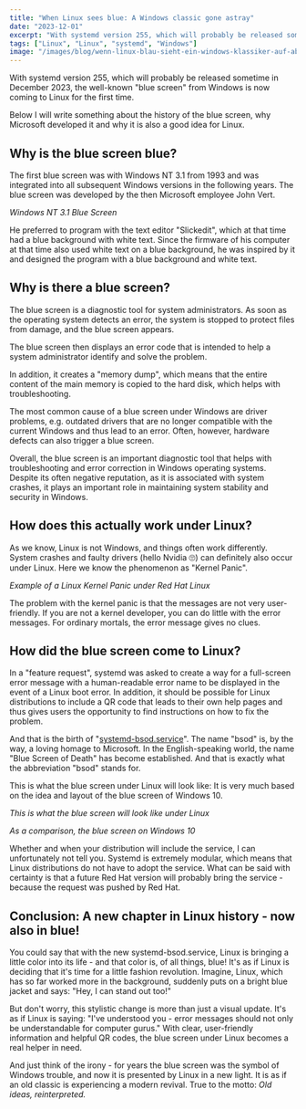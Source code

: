 ```yaml
---
title: "When Linux sees blue: A Windows classic gone astray"
date: "2023-12-01"
excerpt: "With systemd version 255, which will probably be released sometime in December 2023, the well-known 'blue screen' from Windows is now coming to Linux for the first time. Below I will write something about the history of the blue screen, why Microsoft developed it and why it is also a good idea for Linux. Why is the blue screen blue? The first blue screen was with Windows NT 3.1 from 1993 and was integrated into all subsequent Windows versions in the following years. The blue screen was developed by the then Microsoft employee John Vert."
tags: ["Linux", "Linux", "systemd", "Windows"]
image: "/images/blog/wenn-linux-blau-sieht-ein-windows-klassiker-auf-abwegen.png"
---
```


With systemd version 255, which will probably be released sometime in December 2023, the well-known "blue screen" from Windows is now coming to Linux for the first time.

Below I will write something about the history of the blue screen, why Microsoft developed it and why it is also a good idea for Linux.

## Why is the blue screen blue?

The first blue screen was with Windows NT 3.1 from 1993 and was integrated into all subsequent Windows versions in the following years. The blue screen was developed by the then Microsoft employee John Vert.

*Windows NT 3.1 Blue Screen*

He preferred to program with the text editor "Slickedit", which at that time had a blue background with white text. Since the firmware of his computer at that time also used white text on a blue background, he was inspired by it and designed the program with a blue background and white text.

## Why is there a blue screen?

The blue screen is a diagnostic tool for system administrators. As soon as the operating system detects an error, the system is stopped to protect files from damage, and the blue screen appears.

The blue screen then displays an error code that is intended to help a system administrator identify and solve the problem.

In addition, it creates a "memory dump", which means that the entire content of the main memory is copied to the hard disk, which helps with troubleshooting.

The most common cause of a blue screen under Windows are driver problems, e.g. outdated drivers that are no longer compatible with the current Windows and thus lead to an error. Often, however, hardware defects can also trigger a blue screen.

Overall, the blue screen is an important diagnostic tool that helps with troubleshooting and error correction in Windows operating systems. Despite its often negative reputation, as it is associated with system crashes, it plays an important role in maintaining system stability and security in Windows.

## How does this actually work under Linux?

As we know, Linux is not Windows, and things often work differently. System crashes and faulty drivers (hello Nvidia 🙄) can definitely also occur under Linux. Here we know the phenomenon as "Kernel Panic".

*Example of a Linux Kernel Panic under Red Hat Linux*

The problem with the kernel panic is that the messages are not very user-friendly. If you are not a kernel developer, you can do little with the error messages. For ordinary mortals, the error message gives no clues.

## How did the blue screen come to Linux?

In a "feature request", systemd was asked to create a way for a full-screen error message with a human-readable error name to be displayed in the event of a Linux boot error. In addition, it should be possible for Linux distributions to include a QR code that leads to their own help pages and thus gives users the opportunity to find instructions on how to fix the problem.

And that is the birth of "[systemd-bsod.service](https://www.freedesktop.org/software/systemd/man/latest/systemd-bsod.service.html)". The name "bsod" is, by the way, a loving homage to Microsoft. In the English-speaking world, the name "Blue Screen of Death" has become established. And that is exactly what the abbreviation "bsod" stands for.

This is what the blue screen under Linux will look like: It is very much based on the idea and layout of the blue screen of Windows 10.

*This is what the blue screen will look like under Linux*

*As a comparison, the blue screen on Windows 10*

Whether and when your distribution will include the service, I can unfortunately not tell you. Systemd is extremely modular, which means that Linux distributions do not have to adopt the service. What can be said with certainty is that a future Red Hat version will probably bring the service - because the request was pushed by Red Hat.

## Conclusion: A new chapter in Linux history - now also in blue!

You could say that with the new systemd-bsod.service, Linux is bringing a little color into its life - and that color is, of all things, blue! It's as if Linux is deciding that it's time for a little fashion revolution. Imagine, Linux, which has so far worked more in the background, suddenly puts on a bright blue jacket and says: "Hey, I can stand out too!"

But don't worry, this stylistic change is more than just a visual update. It's as if Linux is saying: "I've understood you - error messages should not only be understandable for computer gurus." With clear, user-friendly information and helpful QR codes, the blue screen under Linux becomes a real helper in need.

And just think of the irony - for years the blue screen was the symbol of Windows trouble, and now it is presented by Linux in a new light. It is as if an old classic is experiencing a modern revival. True to the motto: *Old ideas, reinterpreted.*
